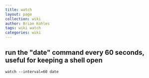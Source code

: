 ```yaml
---
title: watch
layout: page
collection: wiki
author: Brian Kohles
tags: wiki watch
categories: wiki
---
```


## run the "date" command every 60 seconds, useful for keeping a shell open
`watch --interval=60 date`
